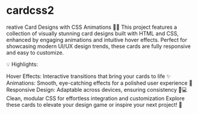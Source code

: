# cardcss2

reative Card Designs with CSS Animations 🎨💡
This project features a collection of visually stunning card designs built with HTML and CSS, enhanced by engaging animations and intuitive hover effects. Perfect for showcasing modern UI/UX design trends, these cards are fully responsive and easy to customize.

💡 Highlights:

Hover Effects: Interactive transitions that bring your cards to life ✨
Animations: Smooth, eye-catching effects for a polished user experience 🎥
Responsive Design: Adaptable across devices, ensuring consistency 📱💻
Clean, modular CSS for effortless integration and customization
Explore these cards to elevate your design game or inspire your next project! 🚀

